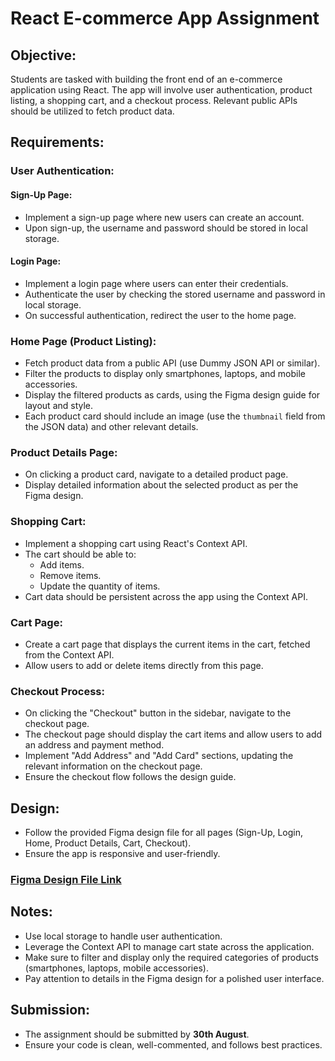# React E-commerce App Assignment

## Objective:
Students are tasked with building the front end of an e-commerce application using React. The app will involve user authentication, product listing, a shopping cart, and a checkout process. Relevant public APIs should be utilized to fetch product data.

## Requirements:

### User Authentication:

#### Sign-Up Page:
- Implement a sign-up page where new users can create an account.
- Upon sign-up, the username and password should be stored in local storage.

#### Login Page:
- Implement a login page where users can enter their credentials.
- Authenticate the user by checking the stored username and password in local storage.
- On successful authentication, redirect the user to the home page.

### Home Page (Product Listing):
- Fetch product data from a public API (use Dummy JSON API or similar).
- Filter the products to display only smartphones, laptops, and mobile accessories.
- Display the filtered products as cards, using the Figma design guide for layout and style.
- Each product card should include an image (use the `thumbnail` field from the JSON data) and other relevant details.

### Product Details Page:
- On clicking a product card, navigate to a detailed product page.
- Display detailed information about the selected product as per the Figma design.

### Shopping Cart:
- Implement a shopping cart using React's Context API.
- The cart should be able to:
  - Add items.
  - Remove items.
  - Update the quantity of items.
- Cart data should be persistent across the app using the Context API.

### Cart Page:
- Create a cart page that displays the current items in the cart, fetched from the Context API.
- Allow users to add or delete items directly from this page.

### Checkout Process:
- On clicking the "Checkout" button in the sidebar, navigate to the checkout page.
- The checkout page should display the cart items and allow users to add an address and payment method.
- Implement "Add Address" and "Add Card" sections, updating the relevant information on the checkout page.
- Ensure the checkout flow follows the design guide.

## Design:
- Follow the provided Figma design file for all pages (Sign-Up, Login, Home, Product Details, Cart, Checkout).
- Ensure the app is responsive and user-friendly.

### [Figma Design File Link](https://www.figma.com/design/JAb0jDJx55BFmKpgOYvEX4/E-Commerce-Store---Final-Project?node-id=0-1&t=buT9nzwYIXxTIa7P-1) 

## Notes:
- Use local storage to handle user authentication.
- Leverage the Context API to manage cart state across the application.
- Make sure to filter and display only the required categories of products (smartphones, laptops, mobile accessories).
- Pay attention to details in the Figma design for a polished user interface.

## Submission:
- The assignment should be submitted by **30th August**.
- Ensure your code is clean, well-commented, and follows best practices.
